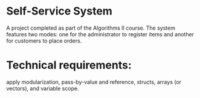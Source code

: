 # Self-Service System
A project completed as part of the Algorithms II course. The system features two modes: one for the administrator to register items and another for customers to place orders. 
# Technical requirements: 
apply modularization, pass-by-value and reference, structs, arrays (or vectors), and variable scope.
